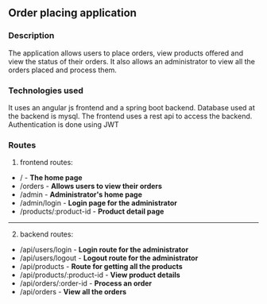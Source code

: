 ## Order placing application

### Description

The application allows users to place orders, view products offered and view the status of their orders.
It also allows an administrator to view all the orders placed and process them.

### Technologies used

It uses an angular js frontend and a spring boot backend.
Database used at the backend is mysql.
The frontend uses a rest api to access the backend.
Authentication is done using JWT

### Routes

1. frontend routes:

- / - **The home page**
- /orders - **Allows users to view their orders**
- /admin - **Administrator's home page**
- /admin/login - **Login page for the administrator**
- /products/:product-id - **Product detail page**

---

2. backend routes:

- /api/users/login - **Login route for the administrator**
- /api/users/logout - **Logout route for the administrator**
- /api/products - **Route for getting all the products**
- /api/products/:product-id - **View product details**
- /api/orders/:order-id - **Process an order**
- /api/orders - **View all the orders**

